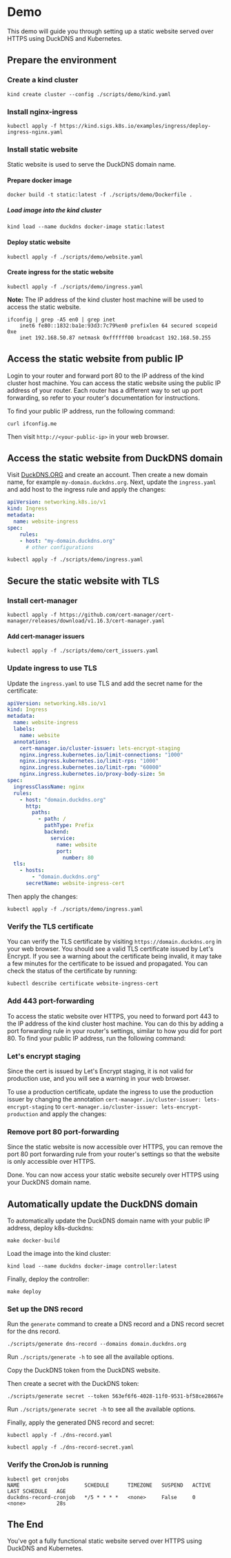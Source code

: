 # Demo

This demo will guide you through setting up a static website served over HTTPS using DuckDNS and Kubernetes.

## Prepare the environment

### Create a kind cluster

```shell
kind create cluster --config ./scripts/demo/kind.yaml
```

### Install nginx-ingress

```shell
kubectl apply -f https://kind.sigs.k8s.io/examples/ingress/deploy-ingress-nginx.yaml
```

### Install static website

Static website is used to serve the DuckDNS domain name.

#### Prepare docker image

```shell
docker build -t static:latest -f ./scripts/demo/Dockerfile .
```

##### Load image into the kind cluster

```shell
kind load --name duckdns docker-image static:latest
```

#### Deploy static website

```shell
kubectl apply -f ./scripts/demo/website.yaml
```

#### Create ingress for the static website

```shell
kubectl apply -f ./scripts/demo/ingress.yaml
````

**Note:** The IP address of the kind cluster host machine will be used to access the static website.

```shell
ifconfig | grep -A5 en0 | grep inet
	inet6 fe80::1832:ba1e:93d3:7c79%en0 prefixlen 64 secured scopeid 0xe
	inet 192.168.50.87 netmask 0xffffff00 broadcast 192.168.50.255
```

## Access the static website from public IP

Login to your router and forward port 80 to the IP address of the kind cluster host machine.
You can access the static website using the public IP address of your router.
Each router has a different way to set up port forwarding, so refer to your router's documentation for instructions.

To find your public IP address, run the following command:

```shell
curl ifconfig.me
```

Then visit `http://<your-public-ip>` in your web browser.

## Access the static website from DuckDNS domain

Visit [DuckDNS.ORG](https://www.duckdns.org/) and create an account.
Then create a new domain name, for example `my-domain.duckdns.org`.
Next, update the `ingress.yaml` and add host to the ingress rule and apply the changes:

```yaml
apiVersion: networking.k8s.io/v1
kind: Ingress
metadata:
  name: website-ingress
spec:
    rules:
    - host: "my-domain.duckdns.org"
      # other configurations
```

```shell
kubectl apply -f ./scripts/demo/ingress.yaml
```

## Secure the static website with TLS

### Install cert-manager

```shell
kubectl apply -f https://github.com/cert-manager/cert-manager/releases/download/v1.16.3/cert-manager.yaml
```

#### Add cert-manager issuers

```shell
kubectl apply -f ./scripts/demo/cert_issuers.yaml
```

### Update ingress to use TLS

Update the `ingress.yaml` to use TLS and add the secret name for the certificate:

```yaml
apiVersion: networking.k8s.io/v1
kind: Ingress
metadata:
  name: website-ingress
  labels:
    name: website
  annotations:
    cert-manager.io/cluster-issuer: lets-encrypt-staging
    nginx.ingress.kubernetes.io/limit-connections: "1000"
    nginx.ingress.kubernetes.io/limit-rps: "1000"
    nginx.ingress.kubernetes.io/limit-rpm: "60000"
    nginx.ingress.kubernetes.io/proxy-body-size: 5m
spec:
  ingressClassName: nginx
  rules:
    - host: "domain.duckdns.org"
      http:
        paths:
          - path: /
            pathType: Prefix
            backend:
              service:
                name: website
                port:
                  number: 80
  tls:
    - hosts:
        - "domain.duckdns.org"
      secretName: website-ingress-cert
````

Then apply the changes:

```shell
kubectl apply -f ./scripts/demo/ingress.yaml
```

### Verify the TLS certificate

You can verify the TLS certificate by visiting `https://domain.duckdns.org` in your web browser.
You should see a valid TLS certificate issued by Let's Encrypt.
If you see a warning about the certificate being invalid, it may take a few minutes for the certificate to be issued and propagated. You can check the status of the certificate by running:

```shell
kubectl describe certificate website-ingress-cert
```

### Add 443 port-forwarding

To access the static website over HTTPS, you need to forward port 443 to the IP address of the kind cluster host machine.
You can do this by adding a port forwarding rule in your router's settings, similar to how you did for port 80.
To find your public IP address, run the following command:

### Let's encrypt staging

Since the cert is issued by Let's Encrypt staging, it is not valid for production use, 
and you will see a warning in your web browser.

To use a production certificate, update the ingress to use the production issuer by changing the annotation
`cert-manager.io/cluster-issuer: lets-encrypt-staging` to `cert-manager.io/cluster-issuer: lets-encrypt-production`
and apply the changes:

### Remove port 80 port-forwarding

Since the static website is now accessible over HTTPS, you can remove the port 80 port forwarding rule
from your router's settings so that the website is only accessible over HTTPS.

Done. You can now access your static website securely over HTTPS using your DuckDNS domain name.

## Automatically update the DuckDNS domain

To automatically update the DuckDNS domain name with your public IP address, deploy k8s-duckdns:

```shell
make docker-build
```

Load the image into the kind cluster:

```shell
kind load --name duckdns docker-image controller:latest
```

Finally, deploy the controller:

```shell
make deploy
```

### Set up the DNS record

Run the `generate` command to create a DNS record and a DNS record secret for the dns record.

```shell
./scripts/generate dns-record --domains domain.duckdns.org
```

Run `./scripts/generate -h` to see all the available options.

Copy the DuckDNS token from the DuckDNS website.

Then create a secret with the DuckDNS token:

```shel
./scripts/generate secret --token 563ef6f6-4028-11f0-9531-bf58ce28667e
```

Run `./scripts/generate secret -h` to see all the available options.

Finally, apply the generated DNS record and secret:

```shell
kubectl apply -f ./dns-record.yaml
```

```shell
kubectl apply -f ./dns-record-secret.yaml
```

### Verify the CronJob is running

```shell
kubectl get cronjobs
NAME                     SCHEDULE      TIMEZONE   SUSPEND   ACTIVE   LAST SCHEDULE   AGE
duckdns-record-cronjob   */5 * * * *   <none>     False     0        <none>          28s
```

## The End

You've got a fully functional static website served over HTTPS using DuckDNS and Kubernetes.
